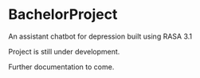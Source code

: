 # BachelorProject
An assistant chatbot for depression built using RASA 3.1

Project is still under development.

Further documentation to come.
